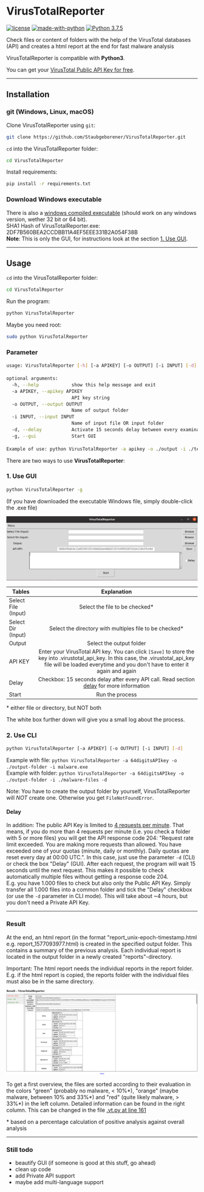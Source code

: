 # VirusTotalReporter
[![license](https://img.shields.io/github/license/mashape/apistatus.svg?maxAge=2592000)](https://github.com/Staubgeborener/VirusTotalReporter/blob/master/LICENSE)
[![made-with-python](https://img.shields.io/badge/Made%20with-Python-1f425f.svg)](https://www.python.org/)
[![Python 3.7.5](https://img.shields.io/badge/python-3.7.5-blue.svg)](https://www.python.org/downloads/release/python-375/)

Check files or content of folders with the help of the VirusTotal databases (API) and creates a html report at the end for fast malware analysis    

VirusTotalReporter is compatible with __Python3__.

You can get your [VirusTotal Public API Key for free](https://support.virustotal.com/hc/en-us/articles/115002088769-Please-give-me-an-API-key).

------------------

## Installation
### git (Windows, Linux, macOS)
Clone VirusTotalReporter using `git`:
```sh
git clone https://github.com/Staubgeborener/VirusTotalReporter.git
```

`cd` into the VirusTotalReporter folder:
```sh
cd VirusTotalReporter
```
Install requirements:
```sh
pip install -r requirements.txt
```

### Download Windows executable
There is also a [windows compiled executable](https://staubgeborener.de/virustotalreporter/) (should work on any windows version, wether 32 bit or 64 bit). \
SHA1 Hash of VirusTotalReporter.exe: 2DF7B560BEA2CCDBB11A4EF5EEE331B2A054F38B \
__Note__: This is only the GUI, for instructions look at the section [1. Use GUI](https://github.com/Staubgeborener/VirusTotalReporter#1-use-gui).

------------------

## Usage

`cd` into the VirusTotalReporter folder:
```sh
cd VirusTotalReporter
```
Run the program:
```sh
python VirusTotalReporter
```

Maybe you need root: 
```sh
sudo python VirusTotalReporter
```

### Parameter

```sh
usage: VirusTotalReporter [-h] [-a APIKEY] [-o OUTPUT] [-i INPUT] [-d] [-g]

optional arguments:
  -h, --help            show this help message and exit
  -a APIKEY, --apikey APIKEY
                        API key string
  -o OUTPUT, --output OUTPUT
                        Name of output folder
  -i INPUT, --input INPUT
                        Name of input file OR input folder
  -d, --delay           Activate 15 seconds delay between every examination
  -g, --gui             Start GUI

Example of use: python VirusTotalReporter -a apikey -o ./output -i ./testfile.virus
```


There are two ways to use __VirusTotalReporter__:

### 1. Use GUI

```sh
python VirusTotalReporter -g
```
(If you have downloaded the executable Windows file, simply double-click the .exe file) 

![VTR_GUI](https://github.com/Staubgeborener/VirusTotalReporter/blob/master/media/VTR_GUI.png)

| Tables              | Explanation                                                  |
| ------------------- |:------------------------------------------------------------:|
| Select File (Input) | Select the file to be checked*                               |
| Select Dir (Input)  | Select the directory with multiples file to be checked*      |
| Output              | Select the output folder                                     |
| API KEY             | Enter your VirusTotal API key. You can click ``[Save]`` to store the key into .virustotal_api_key. In this case, the .virustotal_api_key file will be loaded everytime and you don't have to enter it again and again       |
| Delay               | Checkbox: 15 seconds delay after every API call. Read section [delay](https://github.com/Staubgeborener/VirusTotalReporter#delay) for more information |
| Start               | Run the process                                     |

\* either file or directory, but NOT both

The white box further down will give you a small log about the process.


### 2. Use CLI

```sh
python VirusTotalReporter [-a APIKEY] [-o OUTPUT] [-i INPUT] [-d]
```
Example with file: ``python VirusTotalReporter -a 64digitsAPIkey -o ./output-folder -i malware.exe`` \
Example with folder: ``python VirusTotalReporter -a 64digitsAPIkey -o ./output-folder -i ./malware-files -d``

Note: You have to create the output folder by yourself, VirusTotalReporter will *NOT* create one. Otherwise you get ``FileNotFoundError``.

#### Delay

In addition: The public API Key is limited to [4 requests per minute](https://developers.virustotal.com/reference#getting-started). That means, if you do more than 4 requests per minute (i.e. you check a folder with 5 or more files) you will get the API response code 204: "Request rate limit exceeded. You are making more requests than allowed. You have exceeded one of your quotas (minute, daily or monthly). Daily quotas are reset every day at 00:00 UTC.".
In this case, just use the parameter ``-d`` (CLI) or check the box "Delay" (GUI). After each request, the program will wait 15 seconds until the next request. This makes it possible to check automatically multiple files without getting a response code 204. \
E.g. you have 1.000 files to check but also only the Public API Key. Simply transfer all 1.000 files into a common folder and tick the "Delay" checkbox (or use the `-d` parameter in CLI mode). This will take about ~4 hours, but you don't need a Private API Key.

------------------

### Result

At the end, an html report (in the format "report_unix-epoch-timestamp.html e.g. report_1577093977.html) is created in the specified output folder. This contains a summary of the previous analysis. Each individual report is located in the output folder in a newly created "reports"-directory.

Important: The html report needs the individual reports in the report folder. E.g. if the html report is copied, the reports folder with the individual files must also be in the same directory.

![VTR_GUI](https://github.com/Staubgeborener/VirusTotalReporter/blob/master/media/VTR_Result.png)

To get a first overview, the files are sorted according to their evaluation in the colors "green" (probably no malware, < 10%\*), "orange" (maybe malware, between 10% and 33%\*) and "red" (quite likely malware, > 33%\*) in the left column. Detailed information can be found in the right column. This can be changed in the file [.vt.py at line 161](https://github.com/Staubgeborener/VirusTotalReporter/blob/master/VirusTotalReporter/vt.py#L161)

\* based on a percentage calculation of positive analysis against overall analysis

------------------

### Still todo
* beautify GUI (if someone is good at this stuff, go ahead)
* clean up code
* add Private API support 
* maybe add multi-language support
